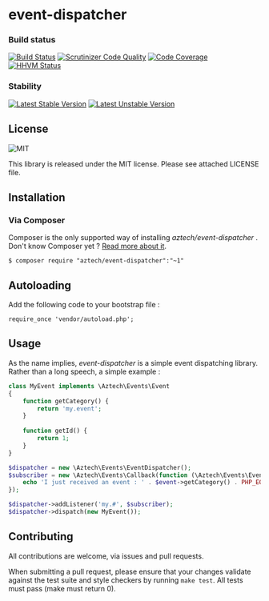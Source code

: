 event-dispatcher
================


### Build status

[![Build Status](https://travis-ci.org/event-bus/event-dispatcher.svg?branch=master)](https://travis-ci.org/event-bus/event-dispatcher)
[![Scrutinizer Code Quality](https://scrutinizer-ci.com/g/event-bus/event-dispatcher/badges/quality-score.png?b=master)](https://scrutinizer-ci.com/g/event-bus/event-dispatcher/?branch=master)
[![Code Coverage](https://scrutinizer-ci.com/g/event-bus/event-dispatcher/badges/coverage.png?b=master)](https://scrutinizer-ci.com/g/event-bus/event-dispatcher/?branch=master)
[![HHVM Status](http://hhvm.h4cc.de/badge/aztech/event-dispatcher.png)](http://hhvm.h4cc.de/package/aztech/event-dispatcher)

### Stability

[![Latest Stable Version](https://poser.pugx.org/aztech/event-dispatcher/v/stable.png)](https://packagist.org/packages/aztech/event-dispatcher)
[![Latest Unstable Version](https://poser.pugx.org/aztech/event-dispatcher/v/unstable.png)](https://packagist.org/packages/aztech/event-dispatcher)


## License

![MIT](http://img.shields.io/badge/license-MIT-red.svg)

This library is released under the MIT license. Please see attached LICENSE file.

## Installation

### Via Composer

Composer is the only supported way of installing *aztech/event-dispatcher* . Don't know Composer yet ? [Read more about it](https://getcomposer.org/doc/00-intro.md).

`$ composer require "aztech/event-dispatcher":"~1"`

## Autoloading

Add the following code to your bootstrap file :

```
require_once 'vendor/autoload.php';
```

## Usage

As the name implies, *event-dispatcher* is a simple event dispatching library. Rather than a long speech, a simple example :

```php
class MyEvent implements \Aztech\Events\Event
{
    function getCategory() {
        return 'my.event';
    }
    
    function getId() {
        return 1;
    }
}

$dispatcher = new \Aztech\Events\EventDispatcher();
$subscriber = new \Aztech\Events\Callback(function (\Aztech\Events\Event $event) {
    echo 'I just received an event : ' . $event->getCategory() . PHP_EOL;
});

$dispatcher->addListener('my.#', $subscriber);
$dispatcher->dispatch(new MyEvent());
```

## Contributing

All contributions are welcome, via issues and pull requests.

When submitting a pull request, please ensure that your changes validate against the test suite and style checkers by running `make test`. All tests must pass (make must return 0).
